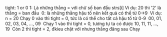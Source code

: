 tight: 1 or 0
1: Là những thằng = với chữ số ban đầu strs[i]
Ví dụ: 20 thì '2' là thằng = ban đầu
​
0: là những thằng hậu tố nên kết quả có thể từ 0->9
​
Ví dụ: n = 20
Chạy 0 vào thì tight = 0, tức là có thể cho tất cả hậu tố từ 0-9
​
00, 01, 02, 03, 04, ..., 09
​
Chạy 1 vào thì tight = 0, tương tự ta có được 10, 11, 11, ..., 19
​
Còn 2 thì tight = 2, đkieu chặt với nhưng thằng đăng sau
Chạy
​
​
​
​